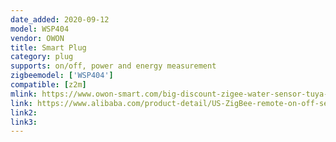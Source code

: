 ```yaml
---
date_added: 2020-09-12
model: WSP404
vendor: OWON
title: Smart Plug
category: plug
supports: on/off, power and energy measurement
zigbeemodel: ['WSP404']
compatible: [z2m]
mlink: https://www.owon-smart.com/big-discount-zigee-water-sensor-tuya-wifi-smart-plug-us-wsp-404-ty-owon-2-product/
link: https://www.alibaba.com/product-detail/US-ZigBee-remote-on-off-setting_62496574196.html
link2: 
link3: 
---
```

